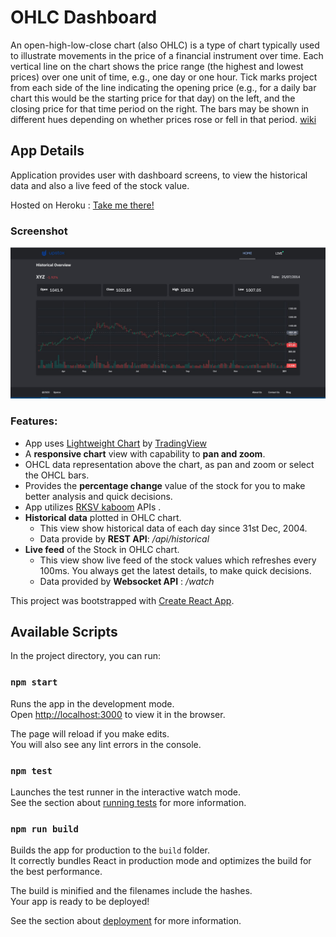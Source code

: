 # OHLC Dashboard

An open-high-low-close chart (also OHLC) is a type of chart typically used to illustrate movements in the price of a financial instrument over time. Each vertical line on the chart shows the price range (the highest and lowest prices) over one unit of time, e.g., one day or one hour. Tick marks project from each side of the line indicating the opening price (e.g., for a daily bar chart this would be the starting price for that day) on the left, and the closing price for that time period on the right. The bars may be shown in different hues depending on whether prices rose or fell in that period. [wiki](https://en.wikipedia.org/wiki/Open-high-low-close_chart)

## App Details

Application provides user with dashboard screens, to view the historical data and also a live feed of the stock value.

Hosted on Heroku : [Take me there!](http://ohlc-chart-assignment.herokuapp.com/)

### Screenshot

![Application screenshot](./assets/Screenshot.JPG?raw=true)

### Features:

- App uses [Lightweight Chart](https://www.tradingview.com/lightweight-charts/) by [TradingView](https://www.tradingview.com/)
- A **responsive chart** view with capability to **pan and zoom**.
- OHCL data representation above the chart, as pan and zoom or select the OHCL bars.
- Provides the **percentage change** value of the stock for you to make better analysis and quick decisions.
- App utilizes [RKSV kaboom](http://kaboom.rksv.net/) APIs .
- **Historical data** plotted in OHLC chart.
  - This view show historical data of each day since 31st Dec, 2004.
  - Data provide by **REST API**: _/api/historical_
- **Live feed** of the Stock in OHLC chart.
  - This view show live feed of the stock values which refreshes every 100ms. You always get the latest details, to make quick decisions.
  - Data provided by **Websocket API** : _/watch_

This project was bootstrapped with [Create React App](https://github.com/facebook/create-react-app).

## Available Scripts

In the project directory, you can run:

### `npm start`

Runs the app in the development mode.<br />
Open [http://localhost:3000](http://localhost:3000) to view it in the browser.

The page will reload if you make edits.<br />
You will also see any lint errors in the console.

### `npm test`

Launches the test runner in the interactive watch mode.<br />
See the section about [running tests](https://facebook.github.io/create-react-app/docs/running-tests) for more information.

### `npm run build`

Builds the app for production to the `build` folder.<br />
It correctly bundles React in production mode and optimizes the build for the best performance.

The build is minified and the filenames include the hashes.<br />
Your app is ready to be deployed!

See the section about [deployment](https://facebook.github.io/create-react-app/docs/deployment) for more information.
